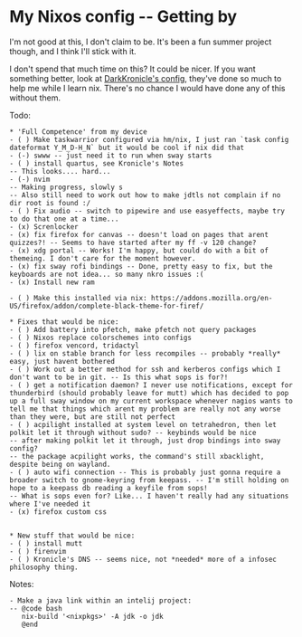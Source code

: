 # My Nixos config -- Getting by

I'm not good at this, I don't claim to be. It's been a fun summer project though, and I think I'll stick with it.

I don't spend that much time on this? It could be nicer. If you want something better, look at [DarkKronicle's config](https://github.com/DarkKronicle/nazarick), they've done so much to help me while I learn nix. There's no chance I would have done any of this without them.


Todo:
```neorg
* 'Full Competence' from my device
- ( ) Make taskwarrior configured via hm/nix, I just ran `task config dateformat Y_M_D-H_N` but it would be cool if nix did that
- (-) swww -- just need it to run when sway starts
- ( ) install quartus, see Kronicle's Notes
-- This looks.... hard...
- (-) nvim
-- Making progress, slowly s
-- Also still need to work out how to make jdtls not complain if no dir root is found :/
- ( ) Fix audio -- switch to pipewire and use easyeffects, maybe try to do that one at a time...
- (x) Screnlocker
- (x) fix firefox for canvas -- doesn't load on pages that arent quizzes?! -- Seems to have started after my ff -v 120 change?
- (x) xdg portal -- Works! I'm happy, but could do with a bit of themeing. I don't care for the moment however.
- (x) fix sway rofi bindings -- Done, pretty easy to fix, but the keyboards are not idea... so many nkro issues :(
- (x) Install new ram

- ( ) Make this installed via nix: https://addons.mozilla.org/en-US/firefox/addon/complete-black-theme-for-firef/

* Fixes that would be nice:
- ( ) Add battery into pfetch, make pfetch not query packages
- ( ) Nixos replace colorschemes into configs
- ( ) firefox vencord, tridactyl
- ( ) lix on stable branch for less recompiles -- probably *really* easy, just havent bothered
- ( ) Work out a better method for ssh and kerberos configs which I don't want to be in git. -- Is this what sops is for?!
- ( ) get a notification daemon? I never use notifications, except for thunderbird (should probably leave for mutt) which has decided to pop up a full sway window on my current workspace whenever nagios wants to tell me that things which arent my problem are really not any worse than they were, but are still not perfect
- ( ) acpilight installed at system level on tetrahedron, then let polkit let it through without sudo? -- keybinds would be nice
-- after making polkit let it through, just drop bindings into sway config?
-- the package acpilight works, the command's still xbacklight, despite being on wayland.
- ( ) auto wifi connection -- This is probably just gonna require a broader switch to gnome-keyring from keepass. -- I'm still holding on hope to a keepass db reading a keyfile from sops!
-- What is sops even for? Like... I haven't really had any situations where I've needed it
- (x) firefox custom css


* New stuff that would be nice:
- ( ) install mutt
- ( ) firenvim
- ( ) Kronicle's DNS -- seems nice, not *needed* more of a infosec philosophy thing.
```

Notes:
```neorg
- Make a java link within an intelij project:
-- @code bash
   nix-build '<nixpkgs>' -A jdk -o jdk
   @end

```
